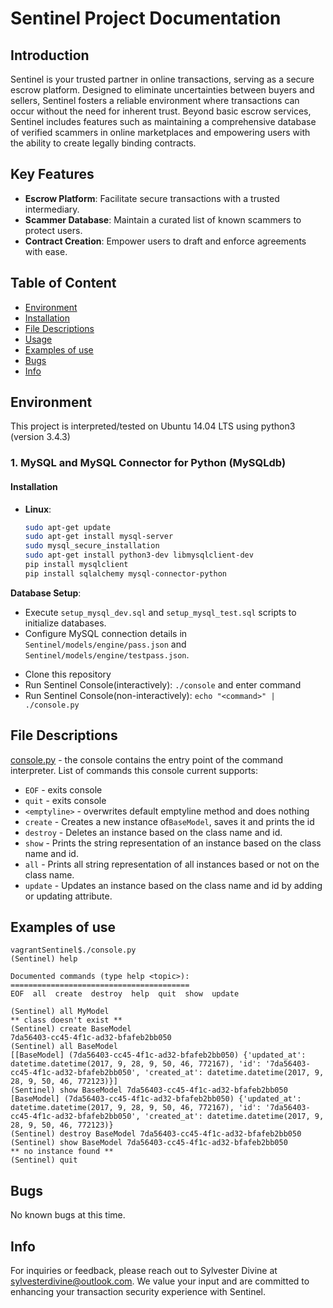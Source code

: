 # Sentinel Project Documentation

## Introduction

Sentinel is your trusted partner in online transactions, serving as a secure escrow platform. Designed to eliminate uncertainties between buyers and sellers, Sentinel fosters a reliable environment where transactions can occur without the need for inherent trust. Beyond basic escrow services, Sentinel includes features such as maintaining a comprehensive database of verified scammers in online marketplaces and empowering users with the ability to create legally binding contracts.

## Key Features

- **Escrow Platform**: Facilitate secure transactions with a trusted intermediary.
- **Scammer Database**: Maintain a curated list of known scammers to protect users.
- **Contract Creation**: Empower users to draft and enforce agreements with ease.

## Table of Content
* [Environment](#environment)
* [Installation](#installation)
* [File Descriptions](#file-descriptions)
* [Usage](#usage)
* [Examples of use](#examples-of-use)
* [Bugs](#bugs)
* [Info](#info)

## Environment
This project is interpreted/tested on Ubuntu 14.04 LTS using python3 (version 3.4.3)

### 1. MySQL and MySQL Connector for Python (MySQLdb)

#### Installation

- **Linux**:
  ```bash
  sudo apt-get update
  sudo apt-get install mysql-server
  sudo mysql_secure_installation
  sudo apt-get install python3-dev libmysqlclient-dev
  pip install mysqlclient
  pip install sqlalchemy mysql-connector-python
 **Database Setup**:
  - Execute `setup_mysql_dev.sql` and `setup_mysql_test.sql` scripts to initialize databases.
  - Configure MySQL connection details in `Sentinel/models/engine/pass.json` and `Sentinel/models/engine/testpass.json`.

* Clone this repository
* Run Sentinel Console(interactively): `./console` and enter command
* Run Sentinel Console(non-interactively): `echo "<command>" | ./console.py`

## File Descriptions
[console.py](console.py) - the console contains the entry point of the command interpreter. 
List of commands this console current supports:
* `EOF` - exits console 
* `quit` - exits console
* `<emptyline>` - overwrites default emptyline method and does nothing
* `create` - Creates a new instance of`BaseModel`, saves it and prints the id
* `destroy` - Deletes an instance based on the class name and id. 
* `show` - Prints the string representation of an instance based on the class name and id.
* `all` - Prints all string representation of all instances based or not on the class name. 
* `update` - Updates an instance based on the class name and id by adding or updating attribute. 

## Examples of use
```
vagrantSentinel$./console.py
(Sentinel) help

Documented commands (type help <topic>):
========================================
EOF  all  create  destroy  help  quit  show  update

(Sentinel) all MyModel
** class doesn't exist **
(Sentinel) create BaseModel
7da56403-cc45-4f1c-ad32-bfafeb2bb050
(Sentinel) all BaseModel
[[BaseModel] (7da56403-cc45-4f1c-ad32-bfafeb2bb050) {'updated_at': datetime.datetime(2017, 9, 28, 9, 50, 46, 772167), 'id': '7da56403-cc45-4f1c-ad32-bfafeb2bb050', 'created_at': datetime.datetime(2017, 9, 28, 9, 50, 46, 772123)}]
(Sentinel) show BaseModel 7da56403-cc45-4f1c-ad32-bfafeb2bb050
[BaseModel] (7da56403-cc45-4f1c-ad32-bfafeb2bb050) {'updated_at': datetime.datetime(2017, 9, 28, 9, 50, 46, 772167), 'id': '7da56403-cc45-4f1c-ad32-bfafeb2bb050', 'created_at': datetime.datetime(2017, 9, 28, 9, 50, 46, 772123)}
(Sentinel) destroy BaseModel 7da56403-cc45-4f1c-ad32-bfafeb2bb050
(Sentinel) show BaseModel 7da56403-cc45-4f1c-ad32-bfafeb2bb050
** no instance found **
(Sentinel) quit
```

## Bugs
No known bugs at this time. 

## Info
For inquiries or feedback, please reach out to Sylvester Divine at [sylvesterdivine@outlook.com](mailto:sylvesterdivine@outlook.com). We value your input and are committed to enhancing your transaction security experience with Sentinel. 
